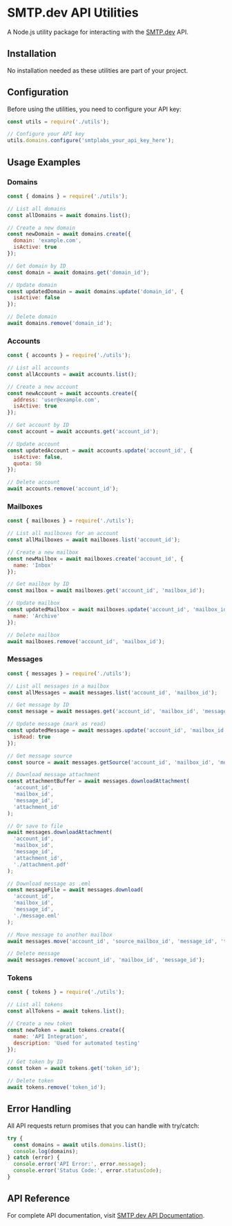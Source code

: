 # SMTP.dev API Utilities

A Node.js utility package for interacting with the [SMTP.dev](https://smtp.dev) API.

## Installation

No installation needed as these utilities are part of your project.

## Configuration

Before using the utilities, you need to configure your API key:

```javascript
const utils = require('./utils');

// Configure your API key
utils.domains.configure('smtplabs_your_api_key_here');
```

## Usage Examples

### Domains

```javascript
const { domains } = require('./utils');

// List all domains
const allDomains = await domains.list();

// Create a new domain
const newDomain = await domains.create({
  domain: 'example.com',
  isActive: true
});

// Get domain by ID
const domain = await domains.get('domain_id');

// Update domain
const updatedDomain = await domains.update('domain_id', {
  isActive: false
});

// Delete domain
await domains.remove('domain_id');
```

### Accounts

```javascript
const { accounts } = require('./utils');

// List all accounts
const allAccounts = await accounts.list();

// Create a new account
const newAccount = await accounts.create({
  address: 'user@example.com',
  isActive: true
});

// Get account by ID
const account = await accounts.get('account_id');

// Update account
const updatedAccount = await accounts.update('account_id', {
  isActive: false,
  quota: 50
});

// Delete account
await accounts.remove('account_id');
```

### Mailboxes

```javascript
const { mailboxes } = require('./utils');

// List all mailboxes for an account
const allMailboxes = await mailboxes.list('account_id');

// Create a new mailbox
const newMailbox = await mailboxes.create('account_id', {
  name: 'Inbox'
});

// Get mailbox by ID
const mailbox = await mailboxes.get('account_id', 'mailbox_id');

// Update mailbox
const updatedMailbox = await mailboxes.update('account_id', 'mailbox_id', {
  name: 'Archive'
});

// Delete mailbox
await mailboxes.remove('account_id', 'mailbox_id');
```

### Messages

```javascript
const { messages } = require('./utils');

// List all messages in a mailbox
const allMessages = await messages.list('account_id', 'mailbox_id');

// Get message by ID
const message = await messages.get('account_id', 'mailbox_id', 'message_id');

// Update message (mark as read)
const updatedMessage = await messages.update('account_id', 'mailbox_id', 'message_id', {
  isRead: true
});

// Get message source
const source = await messages.getSource('account_id', 'mailbox_id', 'message_id');

// Download message attachment
const attachmentBuffer = await messages.downloadAttachment(
  'account_id',
  'mailbox_id',
  'message_id',
  'attachment_id'
);

// Or save to file
await messages.downloadAttachment(
  'account_id',
  'mailbox_id',
  'message_id',
  'attachment_id',
  './attachment.pdf'
);

// Download message as .eml
const messageFile = await messages.download(
  'account_id',
  'mailbox_id',
  'message_id',
  './message.eml'
);

// Move message to another mailbox
await messages.move('account_id', 'source_mailbox_id', 'message_id', 'target_mailbox_id');

// Delete message
await messages.remove('account_id', 'mailbox_id', 'message_id');
```

### Tokens

```javascript
const { tokens } = require('./utils');

// List all tokens
const allTokens = await tokens.list();

// Create a new token
const newToken = await tokens.create({
  name: 'API Integration',
  description: 'Used for automated testing'
});

// Get token by ID
const token = await tokens.get('token_id');

// Delete token
await tokens.remove('token_id');
```

## Error Handling

All API requests return promises that you can handle with try/catch:

```javascript
try {
  const domains = await utils.domains.list();
  console.log(domains);
} catch (error) {
  console.error('API Error:', error.message);
  console.error('Status Code:', error.statusCode);
}
```

## API Reference

For complete API documentation, visit [SMTP.dev API Documentation](https://smtp.dev/docs/api). 